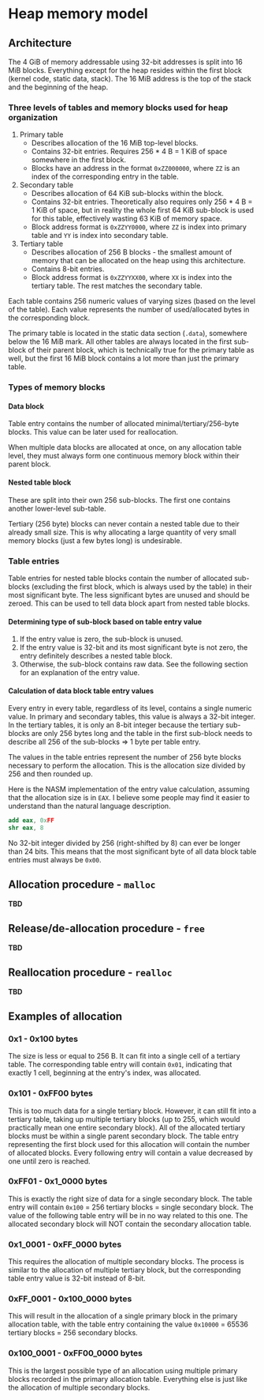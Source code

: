 # Heap memory model

## Architecture

The 4 GiB of memory addressable using 32-bit addresses is split into 16 MiB blocks.
Everything except for the heap resides within the first block (kernel code, static data, stack).
The 16 MiB address is the top of the stack and the beginning of the heap.

### Three levels of tables and memory blocks used for heap organization

1. Primary table
    - Describes allocation of the 16 MiB top-level blocks.
    - Contains 32-bit entries. Requires 256 * 4 B = 1 KiB of space somewhere in the first block.
    - Blocks have an address in the format `0xZZ000000`, where `ZZ` is an index of the corresponding entry in the table.
2. Secondary table
    - Describes allocation of 64 KiB sub-blocks within the block.
    - Contains 32-bit entries. Theoretically also requires only 256 * 4 B = 1 KiB of space, but in reality the whole first 64 KiB sub-block is used for this table, effectively wasting 63 KiB of memory space.
    - Block address format is `0xZZYY0000`, where `ZZ` is index into primary table and `YY` is index into secondary table.
3. Tertiary table
    - Describes allocation of 256 B blocks - the smallest amount of memory that can be allocated on the heap using this architecture.
    - Contains 8-bit entries.
    - Block address format is `0xZZYYXX00`, where `XX` is index into the tertiary table. The rest matches the secondary table.

Each table contains 256 numeric values of varying sizes (based on the level of the table).
Each value represents the number of used/allocated bytes in the corresponding block.

The primary table is located in the static data section (`.data`), somewhere below the 16 MiB mark.
All other tables are always located in the first sub-block of their parent block,
which is technically true for the primary table as well,
but the first 16 MiB block contains a lot more than just the primary table.

### Types of memory blocks

#### Data block

Table entry contains the number of allocated minimal/tertiary/256-byte blocks.
This value can be later used for reallocation.

When multiple data blocks are allocated at once, on any allocation table level,
they must always form one continuous memory block within their parent block.

#### Nested table block

These are split into their own 256 sub-blocks.
The first one contains another lower-level sub-table.

Tertiary (256 byte) blocks can never contain a nested table due to their already small size.
This is why allocating a large quantity of very small memory blocks (just a few bytes long) is undesirable.

### Table entries

Table entries for nested table blocks contain the number of allocated sub-blocks
(excluding the first block, which is always used by the table) in their most significant byte.
The less significant bytes are unused and should be zeroed.
This can be used to tell data block apart from nested table blocks.

#### Determining type of sub-block based on table entry value

1. If the entry value is zero, the sub-block is unused.
2. If the entry value is 32-bit and its most significant byte is not zero, the entry definitely describes a nested table block.
3. Otherwise, the sub-block contains raw data. See the following section for an explanation of the entry value.

#### Calculation of data block table entry values

Every entry in every table, regardless of its level, contains a single numeric value.
In primary and secondary tables, this value is always a 32-bit integer.
In the tertiary tables, it is only an 8-bit integer because the tertiary sub-blocks are only 256 bytes long
and the table in the first sub-block needs to describe all 256 of the sub-blocks => 1 byte per table entry.

The values in the table entries represent the number of 256 byte blocks necessary to perform the allocation.
This is the allocation size divided by 256 and then rounded up.

Here is the NASM implementation of the entry value calculation, assuming that the allocation size is in `EAX`.
I believe some people may find it easier to understand than the natural language description.

```nasm
add eax, 0xFF
shr eax, 8
```

No 32-bit integer divided by 256 (right-shifted by 8) can ever be longer than 24 bits.
This means that the most significant byte of all data block table entries must always be `0x00`.

## Allocation procedure - `malloc`

**TBD**

## Release/de-allocation procedure - `free`

**TBD**

## Reallocation procedure - `realloc`

**TBD**

## Examples of allocation

### 0x1 - 0x100 bytes

The size is less or equal to 256 B.
It can fit into a single cell of a tertiary table.
The corresponding table entry will contain `0x01`,
indicating that exactly 1 cell, beginning at the entry's index, was allocated.

### 0x101 - 0xFF00 bytes

This is too much data for a single tertiary block.
However, it can still fit into a tertiary table, taking up multiple tertiary blocks
(up to 255, which would practically mean one entire secondary block).
All of the allocated tertiary blocks must be within a single parent secondary block.
The table entry representing the first block used for this allocation
will contain the number of allocated blocks.
Every following entry will contain a value decreased by one until zero is reached.

### 0xFF01 - 0x1_0000 bytes

This is exactly the right size of data for a single secondary block.
The table entry will contain `0x100` = 256 tertiary blocks = single secondary block.
The value of the following table entry will be in no way related to this one.
The allocated secondary block will NOT contain the secondary allocation table.

### 0x1_0001 - 0xFF_0000 bytes

This requires the allocation of multiple secondary blocks.
The process is similar to the allocation of multiple tertiary block,
but the corresponding table entry value is 32-bit instead of 8-bit.

### 0xFF_0001 - 0x100_0000 bytes

This will result in the allocation of a single primary block in the primary allocation table,
with the table entry containing the value `0x10000` = 65536 tertiary blocks = 256 secondary blocks.

### 0x100_0001 - 0xFF00_0000 bytes

This is the largest possible type of an allocation using multiple
primary blocks recorded in the primary allocation table.
Everything else is just like the allocation of multiple secondary blocks.
